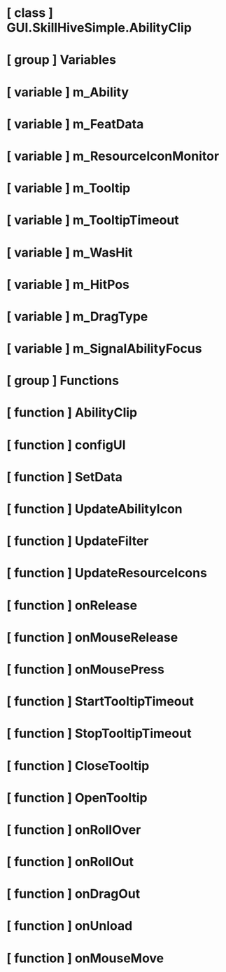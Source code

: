 # [ class ] GUI.SkillHiveSimple.AbilityClip

# [ group ] Variables

# [ variable ] m_Ability

# [ variable ] m_FeatData

# [ variable ] m_ResourceIconMonitor

# [ variable ] m_Tooltip

# [ variable ] m_TooltipTimeout

# [ variable ] m_WasHit

# [ variable ] m_HitPos

# [ variable ] m_DragType

# [ variable ] m_SignalAbilityFocus

# [ group ] Functions

# [ function ] AbilityClip

# [ function ] configUI

# [ function ] SetData

# [ function ] UpdateAbilityIcon

# [ function ] UpdateFilter

# [ function ] UpdateResourceIcons

# [ function ] onRelease

# [ function ] onMouseRelease

# [ function ] onMousePress

# [ function ] StartTooltipTimeout

# [ function ] StopTooltipTimeout

# [ function ] CloseTooltip

# [ function ] OpenTooltip

# [ function ] onRollOver

# [ function ] onRollOut

# [ function ] onDragOut

# [ function ] onUnload

# [ function ] onMouseMove

